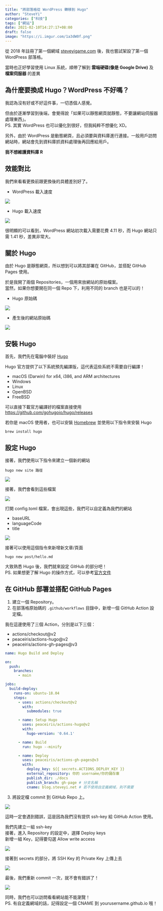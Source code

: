 ```yaml
---
title: "將部落格從 WordPress 轉移到 Hugo"
author: "SteveYi"
categories: ["科技"]
tags: ["網站"]
date: 2021-02-10T14:27:17+08:00
draft: false
image: "https://i.imgur.com/1a3dW0f.png"
---
```


從 2018 年註冊了第一個網域 [steveyigame.com](https://whois.steveyi.net/whois/steveyigame.com) 後，我也嘗試架設了第一個 WordPress 部落格。

當時也正好學習使用 Linux 系統，順帶了解到 **雲端硬碟(像是 Google Drive)** 及 **檔案伺服器** 的差異

## 為什麼要換成 Hugo？WordPress 不好嗎？

我認為沒有好或不好這件事，一切憑個人感覺。

但由於逐漸學習到後端，會覺得說「如果可以靜態網頁就靜態，不要讓網站伺服器處理東西」。  
PS. 其實 WordPress 也可以優化到很好，但我純粹不想優化 XD。

另外，由於 WordPress 是動態網頁，且必須要與資料庫進行連接。一般用戶訪問網站時，網站會先到資料庫抓資料處理後再回應給用戶。

**我不想維護資料庫 R**

## 效能對比

我們來看看更換前跟更換後的具體差別好了。

- WordPress 載入速度

![](https://i.imgur.com/sNBNllD.jpg) 

- Hugo 載入速度

![](https://i.imgur.com/SxthIX9.png)

很明顯的可以看到，WordPress 網站初次載入需要花費 4.11 秒，而 Hugo 網站只需 1.41 秒，差異非常大。

## 關於 Hugo

由於 Hugo 是靜態網頁，所以想到可以將其部署在 GitHub，並搭配 GitHub Pages 使用。

於是我開了兩個 Repositories，一個用來放網站的原始檔案。  
當然，如果你想要開在同一個 Repo 下，利用不同的 branch 也是可以的！

- Hugo 原始碼

![](https://i.imgur.com/Ip6SEwt.png)

- 產生後的網站原始碼

![](https://i.imgur.com/ELvsgUd.png)

## 安裝 Hugo

首先，我們先在電腦中裝好 [Hugo](https://gohugo.io/)

Hugo 官方提供了以下系統預先編譯版，這代表這些系統不需要自行編譯！

- macOS (Darwin) for x64, i386, and ARM architectures
- Windows
- Linux
- OpenBSD
- FreeBSD

可以直接下載官方編譯好的檔案直接使用  
https://github.com/gohugoio/hugo/releases

若你是 macOS 使用者，也可以安裝 [Homebrew](https://brew.sh/) 並使用以下指令來安裝 Hugo
```
brew install hugo
```

## 設定 Hugo

接著，我們使用以下指令來建立一個新的網站
```
hugo new site 路徑
```
![](https://i.imgur.com/7zg789v.png)

接著，我們會看到這些檔案

![](https://i.imgur.com/ELrRBZY.png)

打開 config.toml 檔案，會出現這些，我們可以自定義為我們的網站
* baseURL
* languageCode
* title

![](https://i.imgur.com/x0zfGWq.png)

接著可以使用這個指令來新增新文章/頁面
```
hugo new post/hello.md
```

大致熟悉 Hugo 後，我們就來設定 GitHub 的部分吧！  
PS. 如果想更了解 Hugo 的操作方式，可以參考[官方文件](https://gohugo.io/getting-started/quick-start/)

## 在 GitHub 部署並搭配 GitHub Pages

1. 建立一個 Repository。  
2. 在部落格原始碼的 `.github/workflows` 目錄中，新增一個 GitHub Action 設定檔。

我在這邊使用了三個 Action，分別是以下三個：
- actions/checkout@v2
- peaceiris/actions-hugo@v2
- peaceiris/actions-gh-pages@v3

```yaml
name: Hugo Build and Deploy

on:
  push:
    branches:
      - main

jobs:
  build-deploy:
    runs-on: ubuntu-18.04
    steps:
      - uses: actions/checkout@v2
        with:
          submodules: true

      - name: Setup Hugo
        uses: peaceiris/actions-hugo@v2
        with:
          hugo-version: '0.64.1'

      - name: Build
        run: hugo --minify

      - name: Deploy
        uses: peaceiris/actions-gh-pages@v3
        with:
          deploy_key: ${{ secrets.ACTIONS_DEPLOY_KEY }}
          external_repository: 你的 username/你的儲存庫
          publish_dir: ./docs
          publish_branch: gh-page # 分支名稱
          cname: blog.steveyi.net # 若不使用自定義網域，則不需要
```

3. 將設定檔 commit 到 GitHub Repo 上。

![](https://i.imgur.com/TV5iCDF.png)

這時一定會遇到錯誤，這是因為我們沒有提供 ssh-key 給 GitHub Action 使用。

我們先建立一組 ssh-key  
接著，進入 Repository 的設定中，選擇 Deploy keys  
新增一組 Key，記得要勾選 Allow write access


![](https://i.imgur.com/QJ0PqtO.png)


接著到 secrets 的部分，將 SSH Key 的 Private Key 上傳上去  

![](https://i.imgur.com/7GbNJ2m.png)

最後，我們重新 commit 一次，就不會有錯誤了！

![](https://i.imgur.com/fJiQvwT.png)

同時，我們也可以訪問看看網站能不能瀏覽！  
PS. 有自定義網域的話，記得設定一個 CNAME 到 yourusername.github.io 哦！
